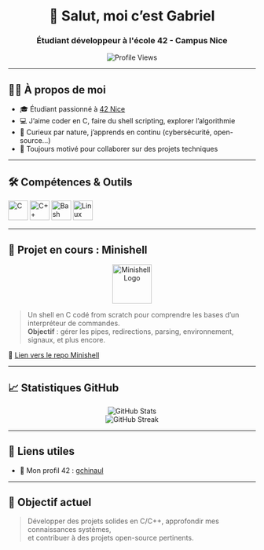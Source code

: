 <h1 align="center">👋 Salut, moi c’est Gabriel</h1>
<h3 align="center">Étudiant développeur à l'école 42 - Campus Nice</h3>

<p align="center">
  <img src="https://komarev.com/ghpvc/?username=Gabriel42Nice&label=Profile%20views&color=0e75b6&style=flat" alt="Profile Views" />
</p>

---

## 🧑‍💻 À propos de moi

- 🎓 Étudiant passionné à [42 Nice](https://42.fr)
- 💻 J’aime coder en C, faire du shell scripting, explorer l’algorithmie
- 🧠 Curieux par nature, j’apprends en continu (cybersécurité, open-source…)
- 🤝 Toujours motivé pour collaborer sur des projets techniques

---

## 🛠️ Compétences & Outils

<p>
  <img src="https://cdn.jsdelivr.net/gh/devicons/devicon/icons/c/c-original.svg" alt="C" width="40" height="40"/>
  <img src="https://cdn.jsdelivr.net/gh/devicons/devicon/icons/cplusplus/cplusplus-original.svg" alt="C++" width="40" height="40"/>
  <img src="https://cdn.jsdelivr.net/gh/devicons/devicon/icons/bash/bash-original.svg" alt="Bash" width="40" height="40"/>
  <img src="https://cdn.jsdelivr.net/gh/devicons/devicon/icons/linux/linux-original.svg" alt="Linux" width="40" height="40"/>
</p>

---

## 🐚 Projet en cours : Minishell

<p align="center">
  <img src="https://cdn.jsdelivr.net/gh/devicons/devicon/icons/bash/bash-original.svg" alt="Minishell Logo" width="80" height="80"/>
</p>

> Un shell en C codé from scratch pour comprendre les bases d’un interpréteur de commandes.  
> **Objectif** : gérer les pipes, redirections, parsing, environnement, signaux, et plus encore.

🔗 [Lien vers le repo Minishell](#)

---

## 📈 Statistiques GitHub

<p align="center">
  <img src="https://github-readme-stats.vercel.app/api?username=Gabriel42Nice&show_icons=true&theme=tokyonight" alt="GitHub Stats" />
  <br/>
  <img src="https://github-readme-streak-stats.herokuapp.com/?user=Gabriel42Nice&theme=tokyonight" alt="GitHub Streak" />
</p>

---

## 🔗 Liens utiles

- 📌 Mon profil 42 : [gchinaul](https://profile.intra.42.fr/users/gchinaul)

---

## 🎯 Objectif actuel

> Développer des projets solides en C/C++, approfondir mes connaissances systèmes,  
> et contribuer à des projets open-source pertinents.

